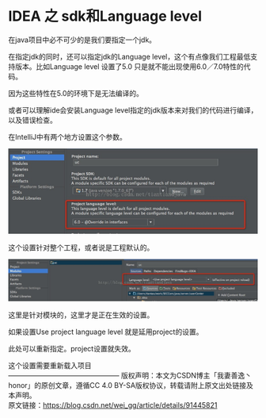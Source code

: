   
# IDEA 之 sdk和Language level  
在java项目中必不可少的是我们要指定一个jdk。

在指定jdk的同时，还可以指定jdk的Language level，这个有点像我们工程最低支持版本。比如Language level 设置了5.0 只是就不能出现使用6.0／7.0特性的代码。

因为这些特性在5.0的环境下是无法编译的。

或者可以理解ide会安装Language level指定的jdk版本来对我们的代码进行编译，以及错误检查。

在IntelliJ中有两个地方设置这个参数。

![8-1](./picture/Article8-1-.jpg)

这个设置针对整个工程，或者说是工程默认的。

![8-2](./picture/Article8-2-.jpg)

这里是针对模块的，这里才是正在生效的设置。

如果设置Use project language level 就是延用project的设置。

此处可以重新指定。project设置就失效。

这个设置需要重新载入项目  
————————————————
版权声明：本文为CSDN博主「我妻善逸丶honor」的原创文章，遵循CC 4.0 BY-SA版权协议，转载请附上原文出处链接及本声明。  
原文链接：https://blog.csdn.net/wei_gg/article/details/91445821